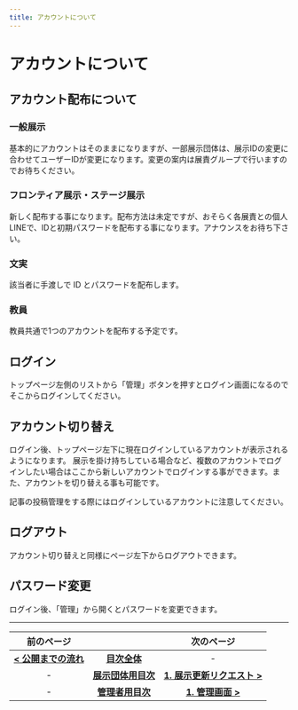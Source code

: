 ```yaml
---
title: アカウントについて
---
```


# アカウントについて

## アカウント配布について

### 一般展示

基本的にアカウントはそのままになりますが、一部展示団体は、展示IDの変更に合わせてユーザーIDが変更になります。変更の案内は展責グループで行いますのでお待ちください。

### フロンティア展示・ステージ展示

新しく配布する事になります。配布方法は未定ですが、おそらく各展責との個人LINEで、IDと初期パスワードを配布する事になります。アナウンスをお待ち下さい。

### 文実

該当者に手渡しで ID とパスワードを配布します。

### 教員

教員共通で1つのアカウントを配布する予定です。


## ログイン

トップページ左側のリストから「管理」ボタンを押すとログイン画面になるのでそこからログインしてください。

## アカウント切り替え

ログイン後、トップページ左下に現在ログインしているアカウントが表示されるようになります。
展示を掛け持ちしている場合など、複数のアカウントでログインしたい場合はここから新しいアカウントでログインする事ができます。また、アカウントを切り替える事も可能です。

記事の投稿管理をする際にはログインしているアカウントに注意してください。

## ログアウト

アカウント切り替えと同様にページ左下からログアウトできます。

## パスワード変更

ログイン後、「管理」から開くとパスワードを変更できます。

---

| 前のページ | | 次のページ |
| :-: | :-: | :-: |
| **[< 公開までの流れ ](./operation)**  | **[目次全体](/)** | - |
| - | **[展示団体用目次](/exhibition)** | **[1. 展示更新リクエスト >](/exhibition/1-post)** |
| - | **[管理者用目次](/admin)** | **[1. 管理画面 >](/admin/1-manage)** |
